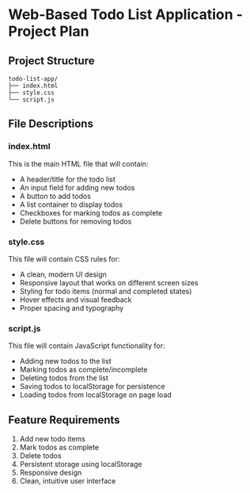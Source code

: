 # Web-Based Todo List Application - Project Plan

## Project Structure
```
todo-list-app/
├── index.html
├── style.css
└── script.js
```

## File Descriptions

### index.html
This is the main HTML file that will contain:
- A header/title for the todo list
- An input field for adding new todos
- A button to add todos
- A list container to display todos
- Checkboxes for marking todos as complete
- Delete buttons for removing todos

### style.css
This file will contain CSS rules for:
- A clean, modern UI design
- Responsive layout that works on different screen sizes
- Styling for todo items (normal and completed states)
- Hover effects and visual feedback
- Proper spacing and typography

### script.js
This file will contain JavaScript functionality for:
- Adding new todos to the list
- Marking todos as complete/incomplete
- Deleting todos from the list
- Saving todos to localStorage for persistence
- Loading todos from localStorage on page load

## Feature Requirements
1. Add new todo items
2. Mark todos as complete
3. Delete todos
4. Persistent storage using localStorage
5. Responsive design
6. Clean, intuitive user interface